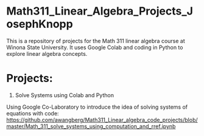 # Math311_Linear_Algebra_Projects_JosephKnopp

This is a repository of projects for the Math 311 linear algebra course at Winona State University. It uses Google Colab and coding in Python to explore linear algebra concepts.

# Projects:

1. Solve Systems using Colab and Python

Using Google Co-Laboratory to introduce the idea of solving systems of equations with code:
https://github.com/awangberg/Math311_Linear_algebra_code_projects/blob/master/Math_311_solve_systems_using_computation_and_rref.ipynb
